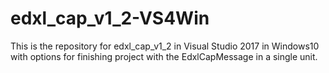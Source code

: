 # edxl_cap_v1_2-VS4Win
This is the repository for edxl_cap_v1_2 in Visual Studio 2017 in Windows10 with options for finishing project with the EdxlCapMessage in a single unit.

